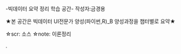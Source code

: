    -빅데이터 요약 정리 학습 공간-
					작성자:금경용

★본 공간은 빅데이터 UI전문가 양성(파이썬,R)_B 양성과정을 챕터별로 요약★


☆scr: 소스
☆note: 이론정리 

	

.
